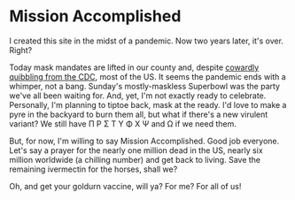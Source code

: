 # Mission Accomplished

I created this site in the midst of a pandemic. Now two years later, it's over. Right?
<!--more-->
Today mask mandates are lifted in our county and, despite [cowardly quibbling from the CDC](https://www.nbcnews.com/health/health-news/mask-mandates-can-people-stop-wearing-masks-covid-rcna14587), most of the US. It seems the pandemic ends with a whimper, not a bang. Sunday's mostly-maskless Superbowl was the party we've all been waiting for. And, yet, I'm not exactly ready to celebrate. Personally, I'm planning to tiptoe back, mask at the ready. I'd love to make a pyre in the backyard to burn them all, but what if there's a new virulent variant? We still have Π Ρ Σ Τ Υ Φ Χ Ψ and Ω if we need them. 

But, for now, I'm willing to say Mission Accomplished. Good job everyone. Let's say a prayer for the nearly one million dead in the US, nearly six million worldwide (a chilling number) and get back to living. Save the remaining ivermectin for the horses, shall we?

Oh, and get your goldurn vaccine, will ya? For me? For all of us!

